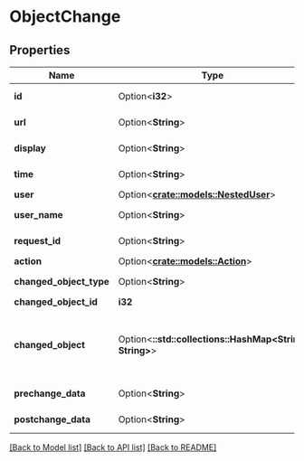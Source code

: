 # ObjectChange

## Properties

Name | Type | Description | Notes
------------ | ------------- | ------------- | -------------
**id** | Option<**i32**> |  | [optional][readonly]
**url** | Option<**String**> |  | [optional][readonly]
**display** | Option<**String**> |  | [optional][readonly]
**time** | Option<**String**> |  | [optional][readonly]
**user** | Option<[**crate::models::NestedUser**](NestedUser.md)> |  | [optional]
**user_name** | Option<**String**> |  | [optional][readonly]
**request_id** | Option<**String**> |  | [optional][readonly]
**action** | Option<[**crate::models::Action**](Action.md)> |  | [optional]
**changed_object_type** | Option<**String**> |  | [optional][readonly]
**changed_object_id** | **i32** |  | 
**changed_object** | Option<**::std::collections::HashMap<String, String>**> |  Serialize a nested representation of the changed object.  | [optional][readonly]
**prechange_data** | Option<**String**> |  | [optional][readonly]
**postchange_data** | Option<**String**> |  | [optional][readonly]

[[Back to Model list]](../README.md#documentation-for-models) [[Back to API list]](../README.md#documentation-for-api-endpoints) [[Back to README]](../README.md)



